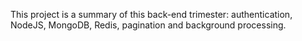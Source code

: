 This project is a summary of this back-end trimester: authentication, NodeJS, MongoDB, Redis, pagination and background processing.


